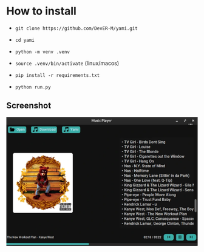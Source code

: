 # How to install

*    `git clone https://github.com/DevER-M/yami.git`

*    `cd yami`

*    `python -m venv .venv`

*    `source .venv/bin/activate` (linux/macos)

* `pip install -r requirements.txt`

* `python run.py`

## Screenshot
![pic](pic/pic.png)
